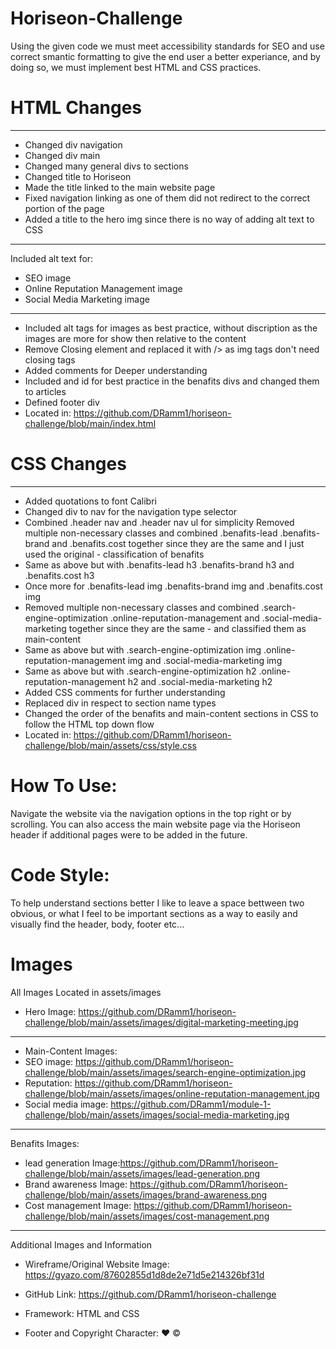 # Horiseon-Challenge 
Using the given code we must meet accessibility standards for SEO and use correct smantic formatting to give the end user a better experiance, and by doing so, we must implement best HTML and CSS practices.

# HTML Changes
------------
- Changed div navigation
- Changed div main
- Changed many general divs to sections
- Changed title to Horiseon
- Made the title linked to the main website page
- Fixed navigation linking as one of them did not redirect to the correct portion of the page
- Added a title to the hero img since there is no way of adding alt text to CSS
--------------------------------------
Included alt text for:
- SEO image
- Online Reputation Management image
- Social Media Marketing image
-------------------------------------
- Included alt tags for images as best practice, without discription as the images are more for show then relative to the content
- Remove Closing </img> element and replaced it with /> as img tags don't need closing tags
- Added comments for Deeper understanding
- Included and id for best practice in the benafits divs and changed them to articles
- Defined footer div
- Located in: https://github.com/DRamm1/horiseon-challenge/blob/main/index.html

# CSS Changes
-----------
- Added quotations to font Calibri
- Changed div to nav for the navigation type selector
- Combined .header nav and .header nav ul for simplicity
Removed multiple non-necessary classes and combined .benafits-lead .benafits-brand and .benafits.cost together since they are the same and I just used the original - classification of benafits
- Same as above but with .benafits-lead h3 .benafits-brand h3 and .benafits.cost h3
- Once more for .benafits-lead img .benafits-brand img and .benafits.cost img
- Removed multiple non-necessary classes and combined .search-engine-optimization .online-reputation-management and .social-media-marketing together since they are the same - and classified them as main-content
- Same as above but with .search-engine-optimization img .online-reputation-management img and .social-media-marketing img
- Same as above but with .search-engine-optimization h2 .online-reputation-management h2 and .social-media-marketing h2
- Added CSS comments for further understanding
- Replaced div in respect to section name types
- Changed the order of the benafits and main-content sections in CSS to follow the HTML top down flow
- Located in: https://github.com/DRamm1/horiseon-challenge/blob/main/assets/css/style.css

# How To Use:
Navigate the website via the navigation options in the top right or by scrolling. You can also access the main website page via the Horiseon header if additional pages were to be added in the future.

# Code Style:
To help understand sections better I like to leave a space bettween two obvious, or what I feel to be important sections as a way to easily and visually find the header, body, footer etc... 

# Images  
 All Images Located in assets/images
 
- Hero Image: https://github.com/DRamm1/horiseon-challenge/blob/main/assets/images/digital-marketing-meeting.jpg
 --------------------
- Main-Content Images:
- SEO image: https://github.com/DRamm1/horiseon-challenge/blob/main/assets/images/search-engine-optimization.jpg
- Reputation: https://github.com/DRamm1/horiseon-challenge/blob/main/assets/images/online-reputation-management.jpg
- Social media image: https://github.com/DRamm1/module-1-challenge/blob/main/assets/images/social-media-marketing.jpg
 -------------------
 Benafits Images: 
- lead generation Image:https://github.com/DRamm1/horiseon-challenge/blob/main/assets/images/lead-generation.png
- Brand awareness Image: https://github.com/DRamm1/horiseon-challenge/blob/main/assets/images/brand-awareness.png
- Cost management Image: https://github.com/DRamm1/horiseon-challenge/blob/main/assets/images/cost-management.png
 
------------------
 Additional Images and Information
- Wireframe/Original Website Image:
https://gyazo.com/87602855d1d8de2e71d5e214326bf31d
- GitHub Link:
https://github.com/DRamm1/horiseon-challenge

- Framework:
 HTML and CSS

- Footer and Copyright Character:
❤️ ©

